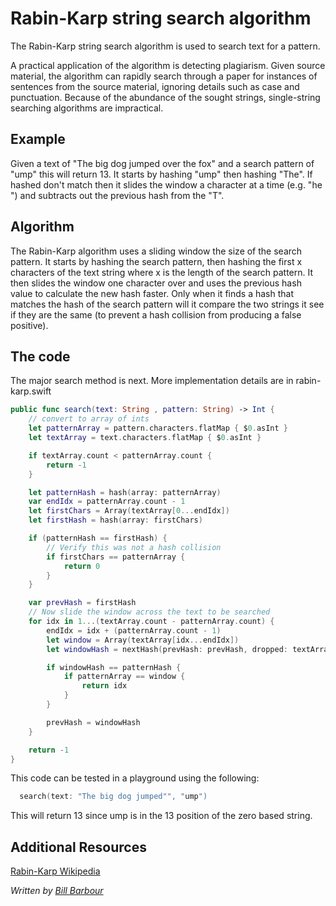 # Rabin-Karp string search algorithm

The Rabin-Karp string search algorithm is used to search text for a pattern.

A practical application of the algorithm is detecting plagiarism. Given source material, the algorithm can rapidly search through a paper for instances of sentences from the source material, ignoring details such as case and punctuation. Because of the abundance of the sought strings, single-string searching algorithms are impractical.

## Example

Given a text of "The big dog jumped over the fox" and a search pattern of "ump" this will return 13.
It starts by hashing "ump" then hashing "The".  If hashed don't match then it slides the window a character
at a time (e.g. "he ") and subtracts out the previous hash from the "T".

## Algorithm

The Rabin-Karp algorithm uses a sliding window the size of the search pattern.  It starts by hashing the search pattern, then
hashing the first x characters of the text string where x is the length of the search pattern.  It then slides the window one character over and uses
the previous hash value to calculate the new hash faster.  Only when it finds a hash that matches the hash of the search pattern will it compare
the two strings it see if they are the same (to prevent a hash collision from producing a false positive).

## The code

The major search method is next.  More implementation details are in rabin-karp.swift

```swift
public func search(text: String , pattern: String) -> Int {
    // convert to array of ints
    let patternArray = pattern.characters.flatMap { $0.asInt }
    let textArray = text.characters.flatMap { $0.asInt }

    if textArray.count < patternArray.count {
        return -1
    }

    let patternHash = hash(array: patternArray)
    var endIdx = patternArray.count - 1
    let firstChars = Array(textArray[0...endIdx])
    let firstHash = hash(array: firstChars)

    if (patternHash == firstHash) {
        // Verify this was not a hash collision
        if firstChars == patternArray {
            return 0
        }
    }

    var prevHash = firstHash
    // Now slide the window across the text to be searched
    for idx in 1...(textArray.count - patternArray.count) {
        endIdx = idx + (patternArray.count - 1)
        let window = Array(textArray[idx...endIdx])
        let windowHash = nextHash(prevHash: prevHash, dropped: textArray[idx - 1], added: textArray[endIdx], patternSize: patternArray.count - 1)

        if windowHash == patternHash {
            if patternArray == window {
                return idx
            }
        }

        prevHash = windowHash
    }

    return -1
}
```

This code can be tested in a playground using the following:

```swift
  search(text: "The big dog jumped"", "ump")
```

This will return 13 since ump is in the 13 position of the zero based string.

## Additional Resources

[Rabin-Karp Wikipedia](https://en.wikipedia.org/wiki/Rabin%E2%80%93Karp_algorithm)


*Written by [Bill Barbour](https://github.com/brbatwork)*
